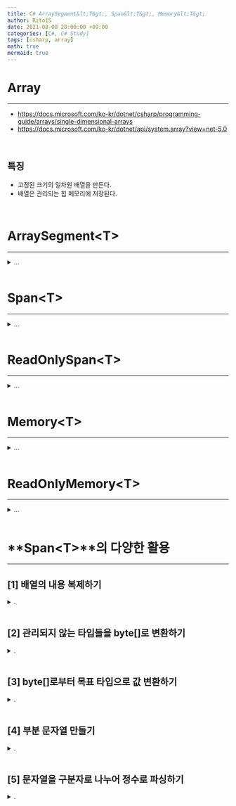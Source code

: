 ```yaml
---
title: C# ArraySegment&lt;T&gt;, Span&lt;T&gt;, Memory&lt;T&gt;
author: Rito15
date: 2021-08-08 20:00:00 +09:00
categories: [C#, C# Study]
tags: [csharp, array]
math: true
mermaid: true
---
```


# Array
---

- <https://docs.microsoft.com/ko-kr/dotnet/csharp/programming-guide/arrays/single-dimensional-arrays>
- <https://docs.microsoft.com/ko-kr/dotnet/api/system.array?view=net-5.0>

<br>

## **특징**
- 고정된 크기의 일차원 배열을 만든다.
- 배열은 관리되는 힙 메모리에 저장된다.

<br>









# ArraySegment&lt;T&gt;
---

<details>
<summary markdown="span"> 
...
</summary>

## **참고**

<details>
<summary markdown="span"> 
.
</summary>

- <https://docs.microsoft.com/ko-kr/dotnet/api/system.arraysegment-1?view=net-5.0>
- <https://jacking75.github.io/csharp_ArraySegment/>

</details>

<br>

## **특징**

<details>
<summary markdown="span"> 
.
</summary>

- 힙에 새로운 배열을 할당하지 않고, 이미 존재하는 배열의 일부를 참조할 수 있다.
- 인덱서를 통해 순회 참조할 수 있다.
- `foreach`를 통해 순회 참조할 수 있다.
- 세그먼트의 인덱서를 통해 내용을 변경할 경우, 참조 배열의 해당 위치의 값이 변경된다.

</details>

<br>

## **생성**

<details>
<summary markdown="span"> 
.
</summary>

```cs
int[] array = { 0, 1, 2, 3, 4, 5, 6, 7, 8, 9 };

// 배열 전체 참조
ArraySegment<int> seg1 = new ArraySegment<int>(array);

// 인덱스 5부터 7까지 3칸 참조
ArraySegment<int> seg2 = new ArraySegment<int>(array, 5, 3);
```

</details>

<br>

## **프로퍼티**

<details>
<summary markdown="span"> 
.
</summary>

- `Array` : 참조 중인 배열(읽기 전용)

- `Offset` : 참조하는 배열의 시작 인덱스

- `Count` : 참조하는 배열 영역의 길이

</details>

<br>

## **메소드**

<details>
<summary markdown="span"> 
.
</summary>

- `Slice(int index)`
  - 세그먼트의 특정 인덱스부터 끝까지 잘라내어 새로운 세그먼트를 생성한다.

<br>

- `Slice(int index, int count)`
  - 세그먼트의 특정 인덱스부터 지정 길이만큼 잘라내어 새로운 세그먼트를 생성한다.

<br>

- `CopyTo(T[] dest)`
  - 세그먼트의 내용을 대상 배열의 첫 인덱스 위치부터 세그먼트 길이만큼 복제한다.

<br>
  
- `CopyTo(T[] dest, int destIndex)`
  - 세그먼트의 내용을 대상 배열의 지정 인덱스 위치부터 세그먼트 길이만큼 복제한다.

<br>

- `CopyTo(ArraySegment<T> dest)`
  - 세그먼트의 내용을 대상 세그먼트에 복제한다.
  - 세그먼트의 길이는 반드시 `dest` 세그먼트의 길이보다 작거나 같아야 한다.

<br>

- `ToArray()`
  - 세그먼트의 내용을 모두 복제하여 새로운 배열을 생성한다.

</details>

</details>

<br>












# Span&lt;T&gt;
---

<details>
<summary markdown="span"> 
...
</summary>

## **참고**

<details>
<summary markdown="span"> 
.
</summary>

- <https://docs.microsoft.com/ko-kr/dotnet/api/system.span-1?view=net-5.0>
- <https://docs.microsoft.com/ko-kr/dotnet/csharp/language-reference/operators/stackalloc>
- <https://docs.microsoft.com/ko-kr/dotnet/api/system.runtime.interopservices.memorymarshal?view=net-5.0>
- <https://jacking75.github.io/NET_Span_5_Reasons_to_Use/>
- <https://m.blog.naver.com/oidoman/221677509349>

</details>

<br>

## **특징**

<details>
<summary markdown="span"> 
.
</summary>

- 스택에 할당되는 `readonly ref` 구조체
- 클래스 또는 구조체의 필드로 선언될 수 없다.
- `ArraySegment<T>`에 비해 성능이 좋다.
- 관리되는 힙, 관리되지 않는 힙, 스택의 배열을 모두 참조할 수 있다.

- `unsafe`로만 가능했던 기능들을 `Span<T>`을 통해 안전하게 구현할 수 있다.
- 관리되는 힙 할당을 거쳐야만 했던 기능들을 `Span<T>`을 통해 힙 할당 없이 구현할 수 있다.
- `MemoryMarshal`의 지원을 통해 다양한 기능을 사용할 수 있다.
- 인덱서를 통해 `Span`이 참조하고 있는 배열의 해당 위치의 값을 직접 수정할 수 있다.

</details>

<br>

## **생성**

<details>
<summary markdown="span"> 
.
</summary>

- 생성자 호출

```cs
int[] array = { 0, 1, 2, 3, 4, 5, 6, 7, 8, 9 };

// 배열 전체에 대한 참조
Span<int> span1 = new Span<int>(array);

// 배열의 인덱스 5 ~ 7 참조
Span<int> span2 = new Span<int>(array, 5, 3);
```

<br>

- 배열 확장 메소드

```cs
// 전체
Span<int> span1 = array.AsSpan();

// 인덱스 5 ~ 끝까지
Span<int> span2 = array.AsSpan(startIndex: 5);
Span<int> span3 = array.AsSpan(start: 5);

// 인덱스 5부터 7까지
Span<int> span4 = array.AsSpan(start: 5, length: 3);
Span<int> span5 = array.AsSpan(range: 5..7);
```

<br>

- `MemoryMarshal`을 통해 생성

```cs
// 인덱스 5부터 7까지 참조
Span<int> span = MemoryMarshal.CreateSpan(ref array[5], 3);
```

<br>

- 스택 배열 직접 생성

```cs
// 스택 메모리에 배열을 생성한다.
// 관리되지 않는 타입(값 타입)의 배열만 생성할 수 있다.
Span<int> span1 = stackalloc int[10];
Span<int> span2 = stackalloc int[] { 0, 1, 2, 3, 4, 5 };
```

</details>

<br>

## **프로퍼티**

<details>
<summary markdown="span"> 
.
</summary>

- `IsEmpty` : 빈 `Span<T>`인지 여부

- `Length` : `Span<T>`이 가리키는 영역의 인덱스 길이

</details>

<br>

## **메소드**

<details>
<summary markdown="span"> 
.
</summary>

- `Clear()`
  - `Span<T>`이 참조하는 배열 영역의 값을 모두 `default`로 초기화한다.

<br>

- `Fill(T value)`
  - `Span<T>`이 참조하는 배열 영역을 모두 지정한 값으로 초기화한다.

<br>

- `Slice(int start)`
  - `Span<T>`이 참조하던 영역의 인덱스 중 `start`부터 끝까지 참조하는 새로운 `Span<T>`을 생성하여 리턴한다.

<br>

- `Slice(int start, int length)`
  - `Span<T>`이 참조하던 영역의 인덱스 중 `start`부터 `length` 길이만큼 참조하는 새로운 `Span<T>`을 생성하여 리턴한다.

<br>

- `CopyTo(Span<T> dest)`
  - `Span<T>`이 참조하던 영역의 내용을 `dest`가 참조하는 실제 영역에 복제한다.
  - `Span<T>`의 길이는 `dest`보다 작거나 같아야 한다.

<br>

- `TryCopyTo(Span<T> dest)`
  - `CopyTo()`와 같지만, 복제에 실패할 경우 예외를 발생시키지 않고 `false`를 리턴한다.

<br>

- `ToArray()`
  - `Span<T>`이 참조하는 영역을 복제하여 새로운 배열을 생성한다.

</details>

<br>

## **확장 메소드**

<details>
<summary markdown="span"> 
.
</summary>

- `Reverse()`
  - `Span<T>`이 참조하는 영역의 내용을 뒤집는다.

<br>

- `Contains(T value)`
  - 해당 `Span<T>` 내에 `value`가 포함되어 있는지 여부를 `bool` 타입으로 리턴한다.

<br>

- `IndexOf(T value)`
  - 해당 `Span<T>` 내에서 `value`가 존재하는 인덱스를 리턴한다.
  - 존재하지 않으면 `-1`을 리턴한다.

<br>

- `IndexOf(ReadOnlySpan<T> sub)`
  - 해당 `Span<T>` 내에서 `sub` 영역과 일치하는 첫 인덱스를 리턴한다.
  - 일치하는 영역이 없으면 `-1`을 리턴한다.
  - 예시 : `.IndexOf(stackalloc int[] { 1, 2 })`

<br>

- `IndexOfAny(T a, T b)`
- `IndexOfAny(T a, T b, T c)`
- `IndexOfAny(ReadOnlySpan<T> values)`
  - 해당 `Span<T>`에서 지정한 값들 중 하나라도 일치하는 값이 존재하는 첫 인덱스를 리턴한다.

<br>

- `LastIndexOf()` : `IndexOf()`를 뒤에서부터 검사한다.
- `LastIndexOfAny()` : `IndexOfAny()`를 뒤에서부터 검사한다.

</details>

</details>

<br>








# ReadOnlySpan&lt;T&gt;
---

<details>
<summary markdown="span"> 
...
</summary>

## **참고**

- <https://docs.microsoft.com/ko-kr/dotnet/api/system.readonlyspan-1?view=net-5.0>

<br>

## **특징**

- 스택에 할당되는 `readonly ref` 구조체
- 클래스 또는 구조체의 필드로 선언될 수 없다.
- `ReadOnlySpan`의 인덱서는 `readonly`이므로 값을 읽을 수만 있고 변경할 수는 없다.
- 문자열과 같은 불변의 데이터 타입과 함께 동작하기에 용이하다.

- 변환, 복사 등의 연산에서 `Span<T>`와 API가 겹치는 경우가 빈번한데, 성능 차이는 없다.

<br>

## **프로퍼티, 메소드**

- `.Clear()`, `.Fill()`과 같이 내부를 변경하는 메소드는 존재하지 않는다.

- 대부분 `Span<T>`와 API가 같다.

</details>

<br>









# Memory&lt;T&gt;
---

<details>
<summary markdown="span"> 
...
</summary>

## **참고**

<details>
<summary markdown="span"> 
.
</summary>

- <https://docs.microsoft.com/ko-kr/dotnet/api/system.memory-1?view=net-5.0>
- <https://www.sysnet.pe.kr/2/0/12475>
- <https://antao-almada.medium.com/how-to-use-span-t-and-memory-t-c0b126aae652>
- <https://docs.microsoft.com/en-us/archive/msdn-magazine/2018/january/csharp-all-about-span-exploring-a-new-net-mainstay>

</details>

<br>

## **특징**

<details>
<summary markdown="span"> 
.
</summary>

- `Span<T>`처럼 배열의 일부를 참조할 수 있는 `readonly` 구조체
- `Span<T>`과 달리, 클래스 또는 구조체의 필드로 사용될 수 있으며 힙에 저장될 수 있다.
- 프로퍼티로 `.Span`을 통해 동일 영역에 대한 Span을 참조할 수 있다.

- `[]`를 통한 인덱싱을 할 수 없다.
- `foreach`를 통한 순회를 할 수 없다.

</details>

<br>

## **생성**

<details>
<summary markdown="span"> 
.
</summary>

- 생성자 호출

```cs
int[] array = new int[10] { 0, 1, 2, 3, 4, 5, 6, 7, 8, 9 };

Memory<int> memory1 = new Memory<int>(array);
Memory<int> memory2 = new Memory<int>(array, 5, 3);
```

<br>

- 배열 확장 메소드

```cs
// 전체
Memory<int> memory1 = array.AsMemory();

// 인덱스 5 ~ 끝까지
Memory<int> memory2 = array.AsMemory(startIndex: 5);
Memory<int> memory3 = array.AsMemory(start: 5);

// 인덱스 5부터 7까지
Memory<int> memory4 = array.AsMemory(start: 5, length: 3);
Memory<int> memory5 = array.AsMemory(range: 5..3);
```

<br>

- `MemoryMarshal`을 통해 생성

```cs
// 인덱스 5부터 7까지 참조
Memory<int> memory = MemoryMarshal.CreateFromPinnedArray(array, 5, 3);
```

</details>

<br>

## **프로퍼티**

<details>
<summary markdown="span"> 
.
</summary>

- `IsEmpty` : 빈 `Memory<T>`인지 여부

- `Length` : `Memory<T>`가 가리키는 영역의 인덱스 길이

- `Span` : 동일 참조에 대한 `Span<T>` 리턴

</details>

<br>

## **메소드**

<details>
<summary markdown="span"> 
.
</summary>

- `Pin()`
  - `Memory<T>`에 대한 참조 핸들을 `System.Buffer.MemoryHandle` 타입으로 리턴한다.

<br>

- `Slice(int start)`
  - `Memory<T>`가 참조하던 영역의 인덱스 중 `start`부터 끝까지 참조하는 새로운 `Memory<T>`를 생성하여 리턴한다.

<br>

- `Slice(int start, int length)`
  - `Memory<T>`가 참조하던 영역의 인덱스 중 `start`부터 `length` 길이만큼 참조하는 새로운 `Memory<T>`를 생성하여 리턴한다.

<br>

- `CopyTo(Memory<T> dest)`
  - `Memory<T>`가 참조하던 영역의 내용을 `dest`가 참조하는 실제 영역에 복제한다.
  - `Memory<T>`의 길이는 `dest`보다 작거나 같아야 한다.

<br>

- `TryCopyTo(Memory<T> dest)`
  - `CopyTo()`와 같지만, 복제에 실패할 경우 예외를 발생시키지 않고 `false`를 리턴한다.

<br>

- `ToArray()`
  - `Memory<T>`가 참조하는 영역을 복제하여 새로운 배열을 생성한다.

</details>

</details>

<br>






# ReadOnlyMemory&lt;T&gt;
---

<details>
<summary markdown="span"> 
...
</summary>

## **참고**

- <https://docs.microsoft.com/ko-kr/dotnet/api/system.readonlymemory-1?view=net-5.0>

<br>

## **특징**

- `Memory<T>`의 읽기 전용 버전
- `ReadOnlySpan<T>`과 달리, 클래스 또는 구조체의 필드로 사용될 수 있으며 힙에 저장될 수 있다.
- 프로퍼티로 `.Span`을 통해 동일 영역에 대한 ReadOnlySpan을 참조할 수 있다.

<br>

## **프로퍼티, 메소드**

- `Memory<T>`와 동일하다.

</details>

<br>








# **Span&lt;T&gt;**의 다양한 활용
---

## **[1] 배열의 내용 복제하기**

<details>
<summary markdown="span"> 
.
</summary>

```cs
Array.Copy(from, offset, to, offset, length);
```

위 방식보다

```cs
new Span<byte>(from, offset, length).CopyTo(new Span<byte>(to, offset, length));

// 또는

from.AsSpan(offset, length).CopyTo(to.AsSpan(offset, length));
```

이 방식이 더 빠르다.

복제할 길이가 짧을수록 격차는 더 크다.

![image](https://user-images.githubusercontent.com/42164422/128716619-28c46745-7cbb-4ede-99ff-3dcc81e12d37.png)

</details>

<br>

## **[2] 관리되지 않는 타입들을 byte[]로 변환하기**

<details>
<summary markdown="span"> 
.
</summary>

```cs
byte[] buffer = new buffer[1024];
float data = 1234f;
int offset = 120;

// (1)
ReadOnlySpan<byte> bSpan = MemoryMarshal.AsBytes(stackalloc[] { data });
bSpan.CopyTo(new Span<byte>(buffer, offset, bSpan.Length));

// (2)
ReadOnlySpan<float> fSpan = MemoryMarshal.CreateReadOnlySpan(ref data, 1);
ReadOnlySpan<byte> bSpan = MemoryMarshal.Cast<float, byte>(fSpan);
bSpan.CopyTo(new Span<byte>(buffer, offset, sizeof(float)));
```

- `BitConverter.GetBytes()`와 동일한 기능을 수행하지만, 훨씬 빠르고 힙 메모리 할당이 없다.

- 값 타입들을 크기에 맞게 `ReadOnlySpan<byte>`로 변환하고, 목표 `byte[]` 배열에 복사한다.
- 벤치마크 결과 `(1)`보다 `(2)`의 방식이 `20%` ~ `30%` 더 빨랐다.

</details>

<br>

## **[3] byte[]로부터 목표 타입으로 값 변환하기**

<details>
<summary markdown="span"> 
.
</summary>

- 공통 환경

```cs
byte[] buffer = new byte[1024];
int offset = 123;
float data = 123.456f;
float destValue;

// buffer의 offset 인덱스부터 4칸에 123.456 값 집어넣기
MemoryMarshal.AsBytes(stackalloc[] { data }).CopyTo(new Span<byte>(buffer, offset, 4));
```

<br>

- `BitConverter` 사용

```cs
// (1)
destValue = BitConverter.ToSingle(buffer, offset);

// (2)
destValue = BitConverter.ToSingle(new ReadOnlySpan<byte>(buffer, offset, 4));
```

<br>

- `MemoryMarshal` 사용

```cs
// (3)
ReadOnlySpan<float> fSpan = 
    MemoryMarshal.Cast<byte, float>(new ReadOnlySpan<byte>(buffer, offset, 4));
destValue = fSpan[0];

// (4)
destValue = MemoryMarshal.Read<float>(new ReadOnlySpan<byte>(buffer, offset, 4));
```

<br>

- 위의 4가지 벤치마크 결과

![image](https://user-images.githubusercontent.com/42164422/128634614-3d46ce8e-5d6c-4573-af82-d40200c5a93b.png)

<br>

- **결론**
  - `BitConverter`보다 `MemoryMarshal`이 훨씬 빠르다.
  - `BitConverter`의 두 방식은 큰 차이는 없으나 `(1)`이 조금 더 빠르다.
  - `MemoryMarshal`의 두 방식은 속도 차이가 없다.

</details>

<br>

## **[4] 부분 문자열 만들기**

<details>
<summary markdown="span"> 
.
</summary>

```cs
string str = "abcde01234";
string subStr = str.Substring(2, 4);
```

위와 같이 `.Substring()`을 통해 문자열을 자르면

해당 길이만큼 새롭게 힙에 할당된 문자열이 생성된다.

<br>

```cs
ReadOnlySpan<char> charSpan = str.AsSpan(2, 4);
```

이렇게 `ReadOnlySpan<char>`로 받으면

할당 없이 부분 문자열을 받을 수 있다.

<br>

```cs
// byte[] buffer;
// int offset;

int strLen =
    Encoding.UTF8.GetBytes(
        charSpan,
        new Span<byte>(buffer, offset, charSpan.Length * 4)
    );
```

심지어 이렇게 `ReadOnlySpan<char>`를 그대로 인코딩하여 `byte[]` 배열에 옮겨줄 수도 있고

<br>

```cs
Span<char> charSpan2 = stackalloc char[strLen];

Encoding.UTF8.GetChars(
    new ReadOnlySpan<byte>(buffer, offset, strLen),
    charSpan2
);
```

문자열이 인코딩된 `ReadOnlySpan<byte>`를 다시 디코딩하여

`Span<char>`에 옮겨줄 수도 있다.

그리고 역시 이 모든 과정에서 힙 메모리 할당량은 `0`이다.

</details>

<br>

## **[5] 문자열을 구분자로 나누어 정수로 파싱하기**

<details>
<summary markdown="span"> 
.
</summary>

```cs
string str = "12,345,6789";
string[] strArr = str.Split(',');
int[] intArr = new int[strArr.Length];
for (int i = 0; i < intArr.Length; i++)
{
    int.TryParse(strArr[i], out intArr[i]);
}
```

특정 문자를 기준으로 문자열을 나눈다.

위의 경우 크기가 3인 스트링 배열이 생성되며,

배열 내 각각의 문자열을 `int`로 변환한다.

참고로 이 경우에 할당되는 힙 메모리 크기는 `184 바이트`이며,

그 중 `str.Split()`으로 인해 할당되는 크기는 `144 바이트`이다.

원하는 것은 변환된 정수들일 뿐인데,

중간에 생성되는 `string[]`과 그 문자열들이 불필요하게 힙에 할당되고 있는 것이다.

<br>

```cs
string str = "12,345,6789";
ReadOnlySpan<char> charSpan = str.AsSpan();

var charSpan1 = charSpan[0..1];
var charSpan2 = charSpan[3..5];
var charSpan3 = charSpan[7..^0];

int.TryParse(charSpan1, out int i1);
int.TryParse(charSpan1, out int i2);
int.TryParse(charSpan1, out int i3);
```

이렇게 `ReadOnlySpan<char>`을 생성하고 영역을 나누어 파싱하면

힙 할당 없이 스트링으로부터 정수들을 파싱할 수 있다.

하지만 다양한 형태의 스트링에 대응할 수 없으므로,

일반화하여 구현한다.

<br>

```cs
public static class StringParseExtension
{
    public static IntParseResult SplitAndParseToInt(this string @this, char seperator)
    {
        return new IntParseResult(@this.AsSpan(), seperator);
    }
}

public ref struct IntParseResult
{
    public int Current { get; private set; }

    private readonly char seperator;
    private ReadOnlySpan<char> charSpan;

    public IntParseResult(ReadOnlySpan<char> span, char seperator)
    {
        this.charSpan = span;
        this.seperator = seperator;
        Current = default;
    }

    public IntParseResult GetEnumerator()
    {
        return this;
    }

    public bool MoveNext()
    {
        int len = charSpan.Length;
        if (len == 0) return false;

        // 1. 숫자 시작지점 찾기
        int startOfNumber = charSpan.IndexOf(seperator);

        // 첫 문자가 seperator에 해당하는 경우,
        // seperator가 아닌 문자(숫자)를 찾을 때까지 인덱스 순회
        if (startOfNumber == 0)
        {
            for (startOfNumber++; startOfNumber < len; startOfNumber++)
            {
                if (charSpan[startOfNumber] != seperator)
                    break;
            }

            if (startOfNumber >= len)
                return false;

            charSpan = charSpan.Slice(startOfNumber);
        }

        // 2. 숫자 끝지점 찾기
        int endOfNumber = charSpan.IndexOf(seperator);
        int wordLen = endOfNumber == -1 ? charSpan.Length : endOfNumber;

        bool success = int.TryParse(charSpan.Slice(0, wordLen), out int number);
        if (!success)
            return false;

        // 숫자 할당
        Current = number;

        // 3. 다음 Span 할당
        charSpan = endOfNumber == -1 ? ReadOnlySpan<char>.Empty : charSpan.Slice(wordLen);

        return true;
    }
}
```

위와 같이 구현하고,

```cs
string str = "123,456,789";
var parseResult = str.SplitAndParseToInt(',');

Console.WriteLine(str);
int i = 0;
foreach (var item in parseResult)
{
    Console.WriteLine($"[{i++}] {item}");
}
```

이렇게 테스트해볼 수 있다.

<br>

그리고 `string.Split()`과의 성능 비교 벤치마크 결과는 다음과 같다.

![image](https://user-images.githubusercontent.com/42164422/128695000-0120d9d1-c73a-4c61-8f56-3f2df83535e8.png)

<br>

문자열에 들어가는 숫자의 개수에 따라 다시 벤치마크 해보니

![image](https://user-images.githubusercontent.com/42164422/128696920-e0b998f8-9999-4336-8f11-f69b3e069383.png)

이런 결과가 나왔다.

<br>

성능도 항상 더 좋은데다가 힙 할당도 없으니 나름 괜찮은 성과라고 할 수 있다.

참고 :

<https://www.meziantou.net/split-a-string-into-lines-without-allocation.htm>

</details>





